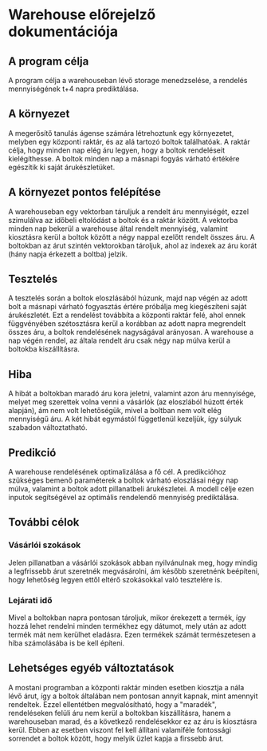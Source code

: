 # Warehouse előrejelző dokumentációja

## A program célja
A program célja a warehouseban lévő storage menedzselése, a rendelés mennyiségének t+4 napra prediktálása.

## A környezet
A megerősítő tanulás ágense számára létrehoztunk egy környezetet, melyben egy központi raktár, és az alá tartozó boltok találhatóak. A raktár célja, hogy minden nap elég áru legyen, hogy a boltok rendeléseit kielégíthesse. A boltok minden nap a másnapi fogyás várható értékére egészítik ki saját árukészletüket.

## A környezet pontos felépítése
A warehouseban egy vektorban táruljuk a rendelt áru mennyiségét, ezzel szimulálva az időbeli eltolódást a boltok és a raktár között. A vektorba minden nap bekerül a warehouse által rendelt mennyiség, valamint kiosztásra kerül a boltok között a négy nappal ezelőtt rendelt összes áru. A boltokban az árut szintén vektorokban tároljuk, ahol az indexek az áru korát (hány napja érkezett a boltba) jelzik.

## Tesztelés
A tesztelés során a boltok eloszlásából húzunk, majd nap végén az adott bolt a másnapi várható fogyasztás értére próbálja meg kiegészíteni saját árukészletét. Ezt a rendelést továbbíta a központi raktár felé, ahol ennek függvényében szétosztásra kerül a korábban az adott napra megrendelt összes áru, a boltok rendelésének nagyságával arányosan. A warehouse a nap végén rendel, az általa rendelt áru csak négy nap múlva kerül a boltokba kiszállításra.

## Hiba 
A hibát a boltokban maradó áru kora jeletni, valamint azon áru mennyisége, melyet meg szerettek volna venni a vásárlók (az eloszlából húzott érték alapján), ám nem volt lehetőségük, mivel a boltban nem volt elég mennyiségű áru. A két hibát egymástól függetlenül kezeljük, így súlyuk szabadon változtatható.

## Predikció
A warehouse rendelésének optimalizálása a fő cél. A predikcióhoz szükséges bemenő paraméterek a boltok várható eloszlásai négy nap múlva, valamint a boltok adott pillanatbeli árukészletei. A modell célje ezen inputok segítségével az optimális rendelendő mennyiség prediktálása.

## További célok
### Vásárlói szokások
Jelen pillanatban a vásárlói szokások abban nyilvánulnak meg, hogy mindig a legfrissebb árut szeretnék megvásárolni, ám később szeretnénk beépíteni, hogy lehetőség legyen ettől eltérő szokásokkal való tesztelére is.
### Lejárati idő
Mivel a boltokban napra pontosan tároljuk, mikor érekezett a termék, így hozzá lehet rendelni minden termékhez egy dátumot, mely után az adott termék mát nem kerülhet eladásra. Ezen termékek számát természetesen a hiba számolásába is be kell építeni.

## Lehetséges egyéb változtatások
A mostani programban a központi raktár minden esetben kiosztja a nála lévő árut, így a boltok általában nem pontosan annyit kapnak, mint amennyit rendeltek. Ezzel ellentétben megvalósítható, hogy a "maradék", rendeléseken felüli áru nem kerül a boltokban kiszállításra, hanem a warehouseban marad, és a következő rendelésekkor ez az áru is kiosztásra kerül. Ebben az esetben viszont fel kell állítani valamiféle fontossági sorrendet a boltok között, hogy melyik üzlet kapja a firssebb árut.
